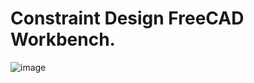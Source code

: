# Constraint Design FreeCAD Workbench.

![image](https://github.com/user-attachments/assets/9fd25fa7-a8dd-41a4-9904-2ac3ddffbb86)
